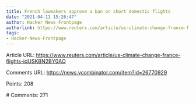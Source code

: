 ```yaml
---
title: French lawmakers approve a ban on short domestic flights
date: "2021-04-11 15:26:47"
author: Hacker News Frontpage
authorlink: https://www.reuters.com/article/us-climate-change-france-flights-idUSKBN2BY0AO
tags:
- Hacker-News-Frontpage
---
```


<p>Article URL: <a href="https://www.reuters.com/article/us-climate-change-france-flights-idUSKBN2BY0AO">https://www.reuters.com/article/us-climate-change-france-flights-idUSKBN2BY0AO</a></p>
<p>Comments URL: <a href="https://news.ycombinator.com/item?id=26770929">https://news.ycombinator.com/item?id=26770929</a></p>
<p>Points: 208</p>
<p># Comments: 271</p>
